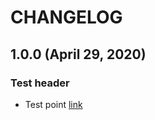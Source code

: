 # CHANGELOG

## 1.0.0 (April 29, 2020)

### Test header 

*  Test point [link]


[link]: https://github.com/tierex/algorithms

